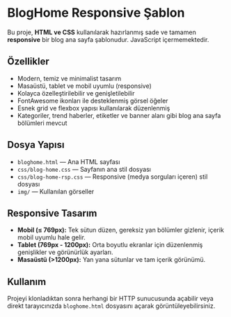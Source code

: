 # BlogHome Responsive Şablon

Bu proje, **HTML ve CSS** kullanılarak hazırlanmış sade ve tamamen **responsive** bir blog ana sayfa şablonudur. JavaScript içermemektedir.

## Özellikler

- Modern, temiz ve minimalist tasarım  
- Masaüstü, tablet ve mobil uyumlu (responsive)  
- Kolayca özelleştirilebilir ve genişletilebilir  
- FontAwesome ikonları ile desteklenmiş görsel öğeler  
- Esnek grid ve flexbox yapısı kullanılarak düzenlenmiş  
- Kategoriler, trend haberler, etiketler ve banner alanı gibi blog ana sayfa bölümleri mevcut

## Dosya Yapısı

- `bloghome.html` — Ana HTML sayfası  
- `css/blog-home.css` — Sayfanın ana stil dosyası  
- `css/blog-home-rsp.css` — Responsive (medya sorguları içeren) stil dosyası  
- `img/` — Kullanılan görseller

## Responsive Tasarım

- **Mobil (≤ 769px):** Tek sütun düzen, gereksiz yan bölümler gizlenir, içerik mobil uyumlu hale gelir.  
- **Tablet (769px - 1200px):** Orta boyutlu ekranlar için düzenlenmiş genişlikler ve görünürlük ayarları.  
- **Masaüstü (>1200px):** Yan yana sütunlar ve tam içerik görünümü.

## Kullanım

Projeyi klonladıktan sonra herhangi bir HTTP sunucusunda açabilir veya direkt tarayıcınızda `bloghome.html` dosyasını açarak görüntüleyebilirsiniz.
